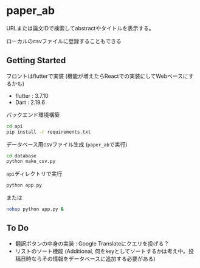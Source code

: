 # paper_ab

URLまたは論文IDで検索してabstractやタイトルを表示する。

ローカルのcsvファイルに登録することもできる

## Getting Started
フロントはflutterで実装 (機能が増えたらReactでの実装にしてWebベースにするかも)
- flutter : 3.7.10
- Dart : 2.19.6

バックエンド環境構築
```bash
cd api
pip install -r requirements.txt
```
データベース用csvファイル生成 (`paper_ab`で実行)
```bash
cd database
python make_csv.py
```
`api`ディレクトリで実行
```bash
python app.py
```
または
```bash
nohup python app.py &
```

## To Do
- 翻訳ボタンの中身の実装 : Google Translateにクエリを投げる？
- リストのソート機能 (Additional, 何をkeyとしてソートするかは考え中。投稿日時ならその情報をデータベースに追加する必要がある)
